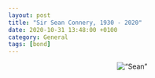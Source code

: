 ```yaml
--- 
layout: post 
title: "Sir Sean Connery, 1930 - 2020" 
date: 2020-10-31 13:48:00 +0100
category: General 
tags: [bond] 
--- 
```


<center>
	<img src=“/images/2020/10/connery.png” alt=“Sean” class=“image-single” />
</center>
